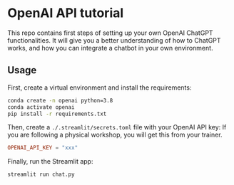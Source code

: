 # OpenAI API tutorial
This repo contains first steps of setting up your own OpenAI ChatGPT functionalities. 
It will give you a better understanding of how to ChatGPT works, and how you can integrate a chatbot in your own environment. 

## Usage
First, create a virtual environment and install the requirements:
```bash
conda create -n openai python=3.8
conda activate openai
pip install -r requirements.txt
```

Then, create a `./.streamlit/secrets.toml` file with your OpenAI API key:
If you are following a physical workshop, you will get this from your trainer. 

```toml
OPENAI_API_KEY = "xxx"
```

Finally, run the Streamlit app:
```bash
streamlit run chat.py
```

